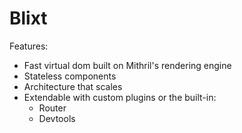 # Blixt

Features:

* Fast virtual dom built on Mithril's rendering engine
* Stateless components
* Architecture that scales
* Extendable with custom plugins or the built-in:
	* Router
	* Devtools

